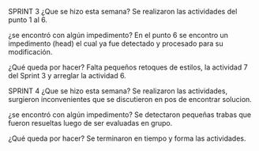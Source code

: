 SPRINT 3
¿Que se hizo esta semana?
Se realizaron las actividades del punto 1 al 6.

¿se encontró con algún impedimento?
En el punto 6 se encontro un impedimento (head) el cual ya fue detectado y procesado para su modificación.

¿Qué queda por hacer?
Falta pequeños retoques de estilos, la actividad 7 del Sprint 3 y arreglar la actividad 6. 

SPRINT 4
¿Que se hizo esta semana?
Se realizaron las actividades, surgieron inconvenientes que se discutieron en pos de encontrar solucion.

¿se encontró con algún impedimento?
Se detectaron pequeñas trabas que fueron resueltas luego de ser evaluadas en grupo.

¿Qué queda por hacer?
Se terminaron en tiempo y forma las actividades.
